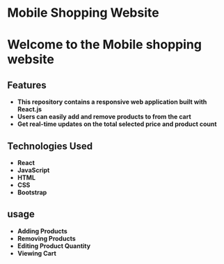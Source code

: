 # Mobile Shopping Website

# Welcome to the Mobile shopping website

## Features
- **This repository contains a responsive web application built with React.js**
- **Users can easily add and remove products to from the cart**
- **Get real-time updates on the total selected price and product count**

## Technologies Used

- **React**
- **JavaScript**
- **HTML**
- **CSS**
- **Bootstrap**

## usage

- **Adding Products**
- **Removing Products**
- **Editing Product Quantity**
- **Viewing Cart**

